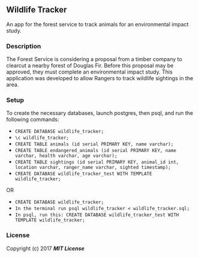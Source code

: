 ## Wildlife Tracker

An app for the forest service to track animals for an environmental impact study.

### Description

The Forest Service is considering a proposal from a timber company to clearcut a nearby forest of Douglas Fir. Before this proposal may be approved, they must complete an environmental impact study. This application was developed to allow Rangers to track wildlife sightings in the area.

### Setup

To create the necessary databases, launch postgres, then psql, and run the following commands:

* `CREATE DATABASE wildlife_tracker;`
* `\c wildlife_tracker;`
* `CREATE TABLE animals (id serial PRIMARY KEY, name varchar);`
* `CREATE TABLE endangered_animals (id serial PRIMARY KEY, name varchar, health varchar, age varchar);`
* `CREATE TABLE sightings (id serial PRIMARY KEY, animal_id int, location varchar, ranger_name varchar, sighted timestamp);`
* `CREATE DATABASE wildlife_tracker_test WITH TEMPLATE wildlife_tracker;`

OR

* `CREATE DATABASE wildlife_tracker;`
* `In the terminal run psql wildlife_tracker < wildlife_tracker.sql;`
* `In psql, run this: CREATE DATABASE wildlife_tracker_test WITH TEMPLATE wildlife_tracker;`

### License

Copyright (c) 2017 **_MIT License_**
